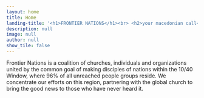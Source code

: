 ```yaml
---
layout: home
title: Home
landing-title: '<h1>FRONTIER NATIONS</h1><br> <h2>your macedonian call</h2>'
description: null
image: null
author: null
show_tile: false
---
```


Frontier Nations is a coalition of churches, individuals and organizations united by the common goal of making disciples of nations within the 10/40 Window, where 96% of all unreached people groups reside. We concentrate our efforts on this region, partnering with the global church to bring the good news to those who have never heard it.
